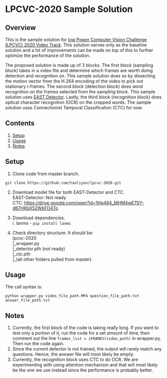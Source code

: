 # LPCVC-2020 Sample Solution

## Overview
This is the sample solution for [low Power Computer Vision Challenge (LPCVC) 2020 Video Track](https://lpcv.ai/2020CVPR/video-track). This solution serves only as the baseline solution and a lot of improvements can be made on top of this to further optimize the performance of the solution.

The proposed solution is made up of 3 blocks. The first block (sampling block) takes in a video file and determine which frames are worth doing detection and recognition on. This sample solution does so by dissecting the motion vector from the H.264 encoding of the video to pick out stationary i-frames. The second block (detection block) does word recognition on the frames selected from the sampling block. This sample solution uses [EAST Detector](https://arxiv.org/abs/1704.03155). Lastly, the third block (recognition block) does optical character recognition (OCR) on the cropped words. The sample solution uses Connectionist Temporal Classification (CTC) for now.

## Contents
1. [Setup](#setup)
2. [Usage](#usage)
3. [Notes](#notes)

## Setup
1. Clone code from master branch.
  ```shell
  git clone https://github.com/tanliyon/lpcvc-2020.git
  ```
  
2. Download model file for both EAST-Detector and CTC.\
  EAST-Detector: Not ready\
  CTC: https://drive.google.com/open?id=1Hq484_MHM4wE7SY-d67HKbX52WbFD4To
  
3. Download dependencies.\
  i. lanms - `pip install lanms`
  
4. Check directory structure. It should be:\
lpcvc-2020\
|\_wrapper.py\
|\_detector.pth (not ready)\
|\_ctc.pth\
|\_(all other folders pulled from master)

## Usage
The call syntax is:
```shell
python wrapper.py video_file_path.MP4 question_file_path.txt answer_file_path.txt
```

## Notes
1. Currently, the first block of the code is taking really long. If you want to test only a portion of it, run the code for a set amount of time, then comment out the line `frames_list = iFRAMES(video_path)` in wrapper.py. Then run the code again.
2. Since the current detector is not trained, the output will rarely match any questions. Hence, the answer file will most likely be empty.
3. Currently, the recognition block uses CTC to do OCR. We are experimenting with using attention mechanism and that will most likely be the one we use instead since the performance is probably better.
